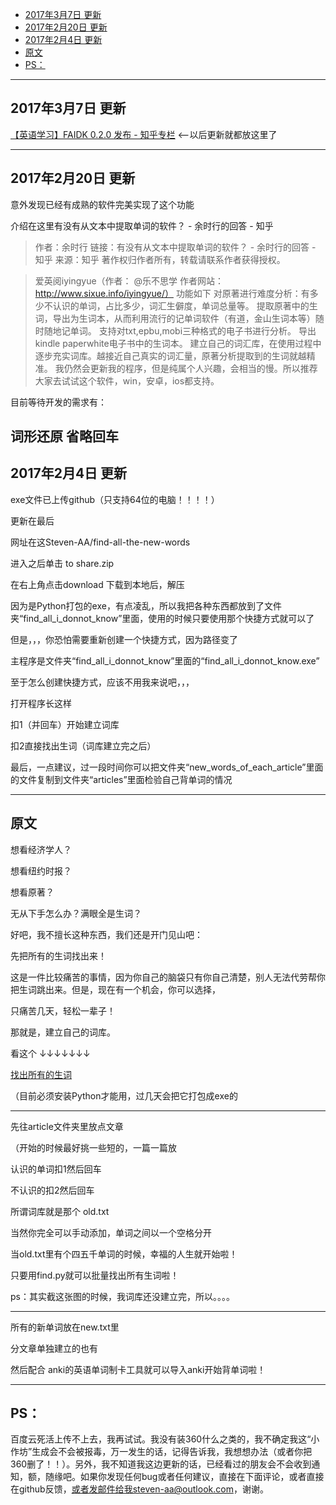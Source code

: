 <!-- TOC -->

- [2017年3月7日 更新](#2017年3月7日-更新)
- [2017年2月20日 更新](#2017年2月20日-更新)
- [2017年2月4日 更新](#2017年2月4日-更新)
- [原文](#原文)
- [PS：](#ps)

<!-- /TOC -->
-------------------
## 2017年3月7日 更新

[【英语学习】FAIDK 0.2.0 发布 - 知乎专栏](https://zhuanlan.zhihu.com/p/25619548)
<--以后更新就都放这里了

-------------------

## 2017年2月20日 更新

意外发现已经有成熟的软件完美实现了这个功能

介绍在这里有没有从文本中提取单词的软件？ - 余时行的回答 - 知乎

>作者：余时行
链接：有没有从文本中提取单词的软件？ - 余时行的回答 - 知乎
来源：知乎
著作权归作者所有，转载请联系作者获得授权。

>爱英阅iyingyue（作者： @乐不思学 作者网站：http://www.sixue.info/iyingyue/）
功能如下
对原著进行难度分析：有多少不认识的单词，占比多少，词汇生僻度，单词总量等。
提取原著中的生词，导出为生词本，从而利用流行的记单词软件（有道，金山生词本等）随时随地记单词。
支持对txt,epbu,mobi三种格式的电子书进行分析。
导出kindle paperwhite电子书中的生词本。
建立自己的词汇库，在使用过程中逐步充实词库。越接近自己真实的词汇量，原著分析提取到的生词就越精准。
我仍然会更新我的程序，但是纯属个人兴趣，会相当的慢。所以推荐大家去试试这个软件，win，安卓，ios都支持。

目前等待开发的需求有：

词形还原
省略回车
-------------------

## 2017年2月4日 更新
exe文件已上传github（只支持64位的电脑！！！！）

更新在最后

网址在这Steven-AA/find-all-the-new-words

进入之后单击 to share.zip


在右上角点击download
下载到本地后，解压

因为是Python打包的exe，有点凌乱，所以我把各种东西都放到了文件夹“find_all_i_donnot_know”里面，使用的时候只要使用那个快捷方式就可以了

但是，，，你恐怕需要重新创建一个快捷方式，因为路径变了

主程序是文件夹“find_all_i_donnot_know”里面的“find_all_i_donnot_know.exe”

至于怎么创建快捷方式，应该不用我来说吧，，，

打开程序长这样

扣1（并回车）开始建立词库

扣2直接找出生词（词库建立完之后）

最后，一点建议，过一段时间你可以把文件夹“new_words_of_each_article”里面的文件复制到文件夹“articles”里面检验自己背单词的情况

-------------------
## 原文

想看经济学人？

想看纽约时报？

想看原著？

无从下手怎么办？满眼全是生词？



好吧，我不擅长这种东西，我们还是开门见山吧：

先把所有的生词找出来！

这是一件比较痛苦的事情，因为你自己的脑袋只有你自己清楚，别人无法代劳帮你把生词跳出来。但是，现在有一个机会，你可以选择，

只痛苦几天，轻松一辈子！

那就是，建立自己的词库。

看这个 ↓↓↓↓↓↓↓

[找出所有的生词](http://link.zhihu.com/?target=https%3A//github.com/Steven-AA/find-all-the-new-words)

（目前必须安装Python才能用，过几天会把它打包成exe的

---
先往article文件夹里放点文章

（开始的时候最好挑一些短的，一篇一篇放


认识的单词扣1然后回车

不认识的扣2然后回车


所谓词库就是那个 old.txt

当然你完全可以手动添加，单词之间以一个空格分开

当old.txt里有个四五千单词的时候，幸福的人生就开始啦！

只要用find.py就可以批量找出所有生词啦！

ps：其实截这张图的时候，我词库还没建立完，所以。。。。


---

所有的新单词放在new.txt里

分文章单独建立的也有

然后配合 anki的英语单词制卡工具就可以导入anki开始背单词啦！

-----------------

## PS：

百度云死活上传不上去，我再试试。我没有装360什么之类的，我不确定我这“小作坊”生成会不会被报毒，万一发生的话，记得告诉我，我想想办法（或者你把360删了！！）。另外，我不知道我这边更新的话，已经看过的朋友会不会收到通知，额，随缘吧。如果你发现任何bug或者任何建议，直接在下面评论，或者直接在github反馈，或者发邮件给我steven-aa@outlook.com，谢谢。